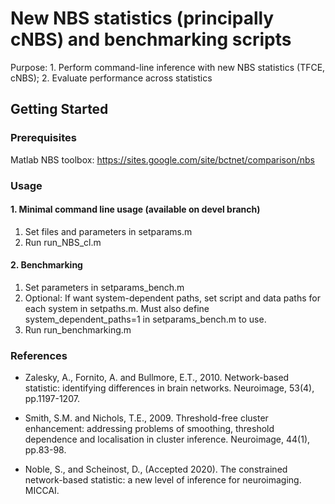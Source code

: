 # New NBS statistics (principally cNBS) and benchmarking scripts

Purpose: 1. Perform command-line inference with new NBS statistics (TFCE, cNBS); 2. Evaluate performance across statistics

## Getting Started

### Prerequisites

Matlab
NBS toolbox: https://sites.google.com/site/bctnet/comparison/nbs

### Usage

#### 1. Minimal command line usage (available on devel branch)

1. Set files and parameters in setparams.m
2. Run run_NBS_cl.m

#### 2. Benchmarking

1. Set parameters in setparams_bench.m
2. Optional: If want system-dependent paths, set script and data paths for each system in setpaths.m. Must also define system_dependent_paths=1 in setparams_bench.m to use.
3. Run run_benchmarking.m

### References

- Zalesky, A., Fornito, A. and Bullmore, E.T., 2010. Network-based statistic: identifying differences in brain networks. Neuroimage, 53(4), pp.1197-1207.

- Smith, S.M. and Nichols, T.E., 2009. Threshold-free cluster enhancement: addressing problems of smoothing, threshold dependence and localisation in cluster inference. Neuroimage, 44(1), pp.83-98.

- Noble, S., and Scheinost, D., (Accepted 2020). The constrained network-based statistic: a new level of inference for neuroimaging. MICCAI.


